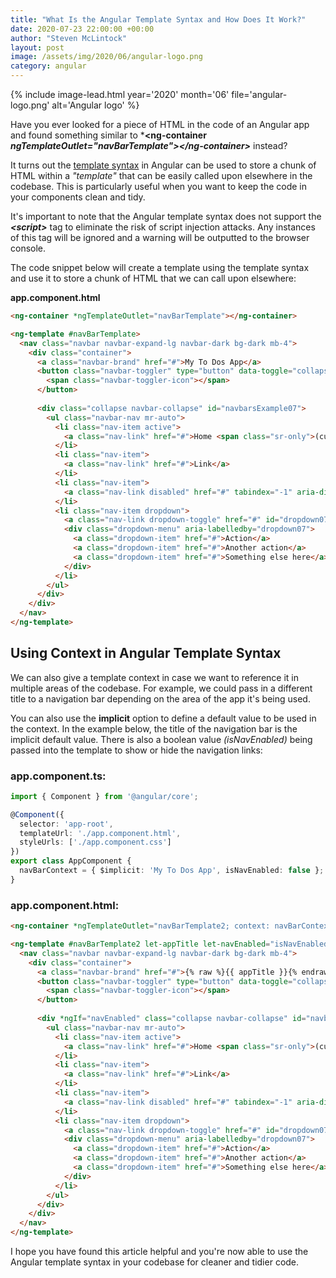 ```yaml
---
title: "What Is the Angular Template Syntax and How Does It Work?"
date: 2020-07-23 22:00:00 +00:00
author: "Steven McLintock"
layout: post
image: /assets/img/2020/06/angular-logo.png
category: angular
---
```


{%
    include image-lead.html
    year='2020'
    month='06'
    file='angular-logo.png'
    alt='Angular logo'
%}

Have you ever looked for a piece of HTML in the code of an Angular app and found something similar to ***&lt;ng-container *ngTemplateOutlet="navBarTemplate"&gt;&lt;/ng-container&gt;*** instead?

It turns out the [template syntax](https://angular.io/guide/template-syntax) in Angular can be used to store a chunk of HTML within a *"template"* that can be easily called upon elsewhere in the codebase. This is particularly useful when you want to keep the code in your components clean and tidy.

It's important to note that the Angular template syntax does not support the ***&lt;script&gt;*** tag to eliminate the risk of script injection attacks. Any instances of this tag will be ignored and a warning will be outputted to the browser console.

The code snippet below will create a template using the template syntax and use it to store a chunk of HTML that we can call upon elsewhere:

**app.component.html**

```html
<ng-container *ngTemplateOutlet="navBarTemplate"></ng-container>

<ng-template #navBarTemplate>
  <nav class="navbar navbar-expand-lg navbar-dark bg-dark mb-4">
    <div class="container">
      <a class="navbar-brand" href="#">My To Dos App</a>
      <button class="navbar-toggler" type="button" data-toggle="collapse" data-target="#navbarsExample07" aria-controls="navbarsExample07" aria-expanded="false" aria-label="Toggle navigation">
        <span class="navbar-toggler-icon"></span>
      </button>
  
      <div class="collapse navbar-collapse" id="navbarsExample07">
        <ul class="navbar-nav mr-auto">
          <li class="nav-item active">
            <a class="nav-link" href="#">Home <span class="sr-only">(current)</span></a>
          </li>
          <li class="nav-item">
            <a class="nav-link" href="#">Link</a>
          </li>
          <li class="nav-item">
            <a class="nav-link disabled" href="#" tabindex="-1" aria-disabled="true">Disabled</a>
          </li>
          <li class="nav-item dropdown">
            <a class="nav-link dropdown-toggle" href="#" id="dropdown07" data-toggle="dropdown" aria-haspopup="true" aria-expanded="false">Dropdown</a>
            <div class="dropdown-menu" aria-labelledby="dropdown07">
              <a class="dropdown-item" href="#">Action</a>
              <a class="dropdown-item" href="#">Another action</a>
              <a class="dropdown-item" href="#">Something else here</a>
            </div>
          </li>
        </ul>
      </div>
    </div>
  </nav>
</ng-template>
```

## Using Context in Angular Template Syntax

We can also give a template context in case we want to reference it in multiple areas of the codebase. For example, we could pass in a different title to a navigation bar depending on the area of the app it's being used.

You can also use the **implicit** option to define a default value to be used in the context. In the example below, the title of the navigation bar is the implicit default value. There is also a boolean value *(isNavEnabled)* being passed into the template to show or hide the navigation links:

### app.component.ts:

```typescript
import { Component } from '@angular/core';

@Component({
  selector: 'app-root',
  templateUrl: './app.component.html',
  styleUrls: ['./app.component.css']
})
export class AppComponent {
  navBarContext = { $implicit: 'My To Dos App', isNavEnabled: false };
}
```

### app.component.html:

```html
<ng-container *ngTemplateOutlet="navBarTemplate2; context: navBarContext"></ng-container>

<ng-template #navBarTemplate2 let-appTitle let-navEnabled="isNavEnabled">
  <nav class="navbar navbar-expand-lg navbar-dark bg-dark mb-4">
    <div class="container">
      <a class="navbar-brand" href="#">{% raw %}{{ appTitle }}{% endraw %}</a>
      <button class="navbar-toggler" type="button" data-toggle="collapse" data-target="#navbarsExample07" aria-controls="navbarsExample07" aria-expanded="false" aria-label="Toggle navigation">
        <span class="navbar-toggler-icon"></span>
      </button>
      
      <div *ngIf="navEnabled" class="collapse navbar-collapse" id="navbarsExample07">
        <ul class="navbar-nav mr-auto">
          <li class="nav-item active">
            <a class="nav-link" href="#">Home <span class="sr-only">(current)</span></a>
          </li>
          <li class="nav-item">
            <a class="nav-link" href="#">Link</a>
          </li>
          <li class="nav-item">
            <a class="nav-link disabled" href="#" tabindex="-1" aria-disabled="true">Disabled</a>
          </li>
          <li class="nav-item dropdown">
            <a class="nav-link dropdown-toggle" href="#" id="dropdown07" data-toggle="dropdown" aria-haspopup="true" aria-expanded="false">Dropdown</a>
            <div class="dropdown-menu" aria-labelledby="dropdown07">
              <a class="dropdown-item" href="#">Action</a>
              <a class="dropdown-item" href="#">Another action</a>
              <a class="dropdown-item" href="#">Something else here</a>
            </div>
          </li>
        </ul>
      </div>
    </div>
  </nav>
</ng-template>
```

I hope you have found this article helpful and you're now able to use the Angular template syntax in your codebase for cleaner and tidier code.
